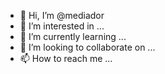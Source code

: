 - 👋 Hi, I’m @mediador
- 👀 I’m interested in ...
- 🌱 I’m currently learning ...
- 💞️ I’m looking to collaborate on ...
- 📫 How to reach me ...

<!---
mediador/mediador is a ✨ special ✨ repository because its `README.md` (this file) appears on your GitHub profile.
You can click the Preview link to take a look at your changes.
--->
